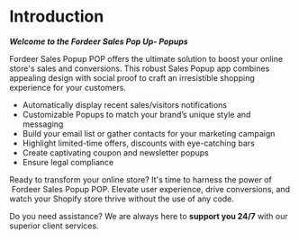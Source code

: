 # Introduction

***Welcome to the Fordeer Sales Pop Up- Popups***

Fordeer Sales Popup POP offers the ultimate solution to boost your online store's sales and conversions. This robust Sales Popup app combines appealing design with social proof to craft an irresistible shopping experience for your customers.

- Automatically display recent sales/visitors notifications
- Customizable Popups to match your brand’s unique style and messaging
- Build your email list or gather contacts for your marketing campaign
- Highlight limited-time offers, discounts with eye-catching bars
- Create captivating coupon and newsletter popups
- Ensure legal compliance

Ready to transform your online store? It's time to harness the power of  Fordeer Sales Popup POP. Elevate user experience, drive conversions, and watch your Shopify store thrive without the use of any code.

Do you need assistance? We are always here to **support you 24/7** with our superior client services.